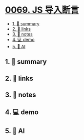 # [0069. JS 导入断言](https://github.com/Tdahuyou/javascript/tree/main/0069.%20JS%20%E5%AF%BC%E5%85%A5%E6%96%AD%E8%A8%80)


<!-- region:toc -->
- [1. 📝 summary](#1--summary-45)
- [2. 🔗 links](#2--links-45)
- [3. 📒 notes](#3--notes-45)
- [4. 💻 demo](#4--demo-45)
- [5. 🤖 AI](#5--ai-45)
<!-- endregion:toc -->

## 1. 📝 summary

## 2. 🔗 links
## 3. 📒 notes
## 4. 💻 demo
## 5. 🤖 AI
